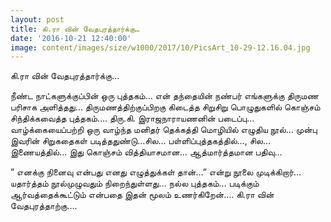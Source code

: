 ```yaml
---
layout: post
title: கி.ரா வின் வேதபுரத்தார்க்கு…
date: '2016-10-21 12:40:00'
image: content/images/size/w1000/2017/10/PicsArt_10-29-12.16.04.jpg
---
```


கி.ரா வின் வேதபுரத்தார்க்கு…

நீண்ட நாட்களுக்குப்பின் ஒரு புத்தகம்…
என் தந்தையின் நண்பர் எங்களுக்கு திருமண பரிசாக அளித்தது… திருமணத்திற்குப்பிறகு கிடைத்த சிறுசிறு பொழுதுகளில் கொஞ்சம் சிந்திக்கவைத்த புத்தகம்….
திரு.கி. இராஜநாராயணனின் படைப்பு… வாழ்க்கையைப்பற்றி ஒரு வாழ்ந்த மனிதர் தெக்கத்தி மொழியில் எழுதிய நூல்… முன்பு இவரின் சிறுகதைகள் படித்ததுண்டு…சில… பள்ளிப்புத்தகத்தில்…, சில… இணையத்தில்… இது கொஞ்சம் வித்தியாசமான… ஆத்மார்த்தமான பதிவு…

” எனக்கு நினைவு என்பது எனது எழுத்துக்கள் தான்…” என்று நூலை முடிக்கிறார்… யதார்த்தம் நூல்முழுவதும் நிறைந்துள்ளது… நல்ல புத்தகம்… படிக்கும் ஆர்வத்தைக்கூட்டும் என்பதை இதன் மூலம் உணர்கிறேன்…. கி.ரா வின் வேதபுரத்தாற்கு….